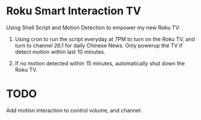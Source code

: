 # Roku Smart Interaction TV
Using Shell Script and Motion Detection to empower my new Roku TV: 
  1) Using cron to run the script everyday at 7PM to turn on the Roku TV, and turn to channel 26.1 for daily Chinese News. Only powerup the TV if detect motion within last 10 minutes.

  2) If no motion detected within 15 minutes, automatically shut down the Roku TV.  

# TODO
Add motion interaction to control volume, and channel.
